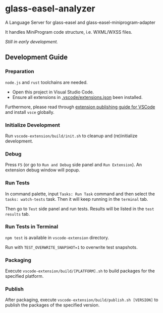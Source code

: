 # glass-easel-analyzer

A Language Server for glass-easel and glass-easel-miniprogram-adapter

It handles MiniProgram code structure, i.e. WXML/WXSS files.

*Still in early development.*


## Development Guide

### Preparation

`node.js` and `rust` toolchains are needed.

* Open this project in Visual Studio Code.
* Ensure all extensions in [.vscode/extensions.json](.vscode/extensions.json) been installed.

Furthermore, please read through [extension publishing guide for VSCode](https://code.visualstudio.com/api/working-with-extensions/publishing-extension) and install `vsce` globally.

### Initialize Development

Run `vscode-extension/build/init.sh` to cleanup and (re)initialize development.

### Debug

Press `F5` (or go to `Run and Debug` side panel and `Run Extension`). An extension debug window will popup.

### Run Tests

In command palette, input `Tasks: Run Task` command and then select the `tasks: watch-tests` task. Then it will keep running in the `terminal` tab.

Then go to `Test` side panel and run tests. Results will be listed in the `test results` tab.

### Run Tests in Terminal

`npm test` is available in `vscode-extension` directory.

Run with `TEST_OVERWRITE_SNAPSHOT=1` to overwrite test snapshots.

### Packaging

Execute `vscode-extension/build/[PLATFORM].sh` to build packages for the specified platform.

### Publish

After packaging, execute `vscode-extension/build/publish.sh [VERSION]` to publish the packages of the specified version.

